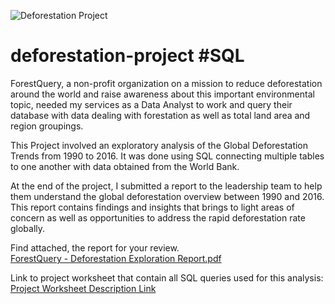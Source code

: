 ![Deforestation Project](https://github.com/nsikan-udoma/deforestation-project/blob/main/Deforestation%20Project.png)

# deforestation-project #SQL

ForestQuery, a non-profit organization on a mission to reduce deforestation around the world and raise awareness about this important environmental topic, needed my services as a Data Analyst to work and query their database with data dealing with forestation as well as total land area and region groupings. 

This Project involved an exploratory analysis of the Global Deforestation Trends from 1990 to 2016. It was done using SQL connecting multiple tables to one another with data obtained from the World Bank. 

At the end of the project, I submitted a report to the leadership team to help them understand the global deforestation overview between 1990 and 2016. This report contains findings and insights that brings to light areas of concern as well as opportunities to address the rapid deforestation rate globally.

Find attached, the report for your review.  
[ForestQuery - Deforestation Exploration Report.pdf](../main/ForestQuery%20-%20Deforestation%20Exploration%20Report.pdf)

Link to project worksheet that contain all SQL queries used for this analysis:
[Project Worksheet Description Link](https://www.evernote.com/shard/s421/sh/94ca6240-0dfb-9abf-c8ba-350426c5f5d4/bd90f851626fe8e10ca3685bf08b5880)
